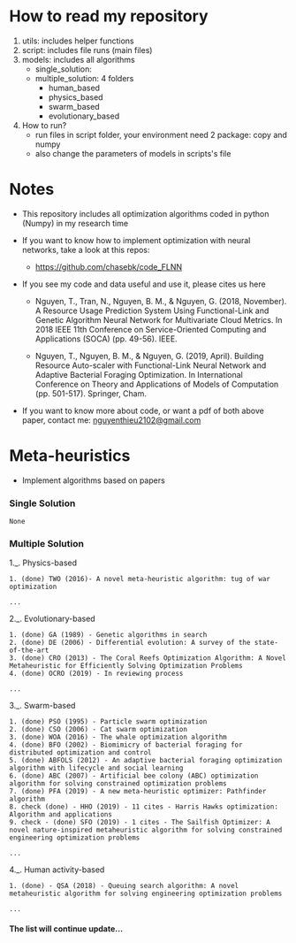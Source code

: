 # How to read my repository
1. utils: includes helper functions
2. script: includes file runs (main files)
3. models: includes all algorithms 
    * single_solution: 
    * multiple_solution: 4 folders
        * human_based
        * physics_based
        * swarm_based
        * evolutionary_based
4. How to run?
    * run files in script folder, your environment need 2 package: copy and numpy
    * also change the parameters of models in scripts's file

# Notes
* This repository includes all optimization algorithms coded in python (Numpy) in my research time
* If you want to know how to implement optimization with neural networks, take a look at this repos:
    * https://github.com/chasebk/code_FLNN

* If you see my code and data useful and use it, please cites us here

    * Nguyen, T., Tran, N., Nguyen, B. M., & Nguyen, G. (2018, November). A Resource Usage Prediction System Using Functional-Link and Genetic Algorithm Neural Network for Multivariate Cloud Metrics. In 2018 IEEE 11th Conference on Service-Oriented Computing and Applications (SOCA) (pp. 49-56). IEEE.

    * Nguyen, T., Nguyen, B. M., & Nguyen, G. (2019, April). Building Resource Auto-scaler with Functional-Link Neural Network and Adaptive Bacterial Foraging Optimization. In International Conference on Theory and Applications of Models of Computation (pp. 501-517). Springer, Cham.

* If you want to know more about code, or want a pdf of both above paper, contact me: nguyenthieu2102@gmail.com


# Meta-heuristics
- Implement algorithms based on papers

### Single Solution
```code
None
```

### Multiple Solution
1._. Physics-based
```code
1. (done) TWO (2016)- A novel meta-heuristic algorithm: tug of war optimization

...
```

2._. Evolutionary-based
```code 
1. (done) GA (1989) - Genetic algorithms in search
2. (done) DE (2006) - Differential evolution: A survey of the state-of-the-art
3. (done) CRO (2013) - The Coral Reefs Optimization Algorithm: A Novel Metaheuristic for Efficiently Solving Optimization Problems
4. (done) OCRO (2019) - In reviewing process

...
```

3._. Swarm-based
```code
1. (done) PSO (1995) - Particle swarm optimization
2. (done) CSO (2006) - Cat swarm optimization
3. (done) WOA (2016) - The whale optimization algorithm
4. (done) BFO (2002) - Biomimicry of bacterial foraging for distributed optimization and control
5. (done) ABFOLS (2012) - An adaptive bacterial foraging optimization algorithm with lifecycle and social learning
6. (done) ABC (2007) - Artificial bee colony (ABC) optimization algorithm for solving constrained optimization problems
7. (done) PFA (2019) - A new meta-heuristic optimizer: Pathfinder algorithm
8. check (done) - HHO (2019) - 11 cites - Harris Hawks optimization: Algorithm and applications
9. check - (done) SFO (2019) - 1 cites - The Sailfish Optimizer: A novel nature-inspired metaheuristic algorithm for solving constrained engineering optimization problems

...
```

4._. Human activity-based
```code
1. (done) - QSA (2018) - Queuing search algorithm: A novel metaheuristic algorithm for solving engineering optimization problems

... 
```

#### The list will continue update...